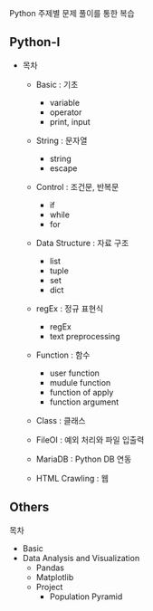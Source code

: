 Python 주제별 문제 풀이를 통한 복습
 
## Python-I 

* 목차  
  * Basic : 기초
    * variable
    * operator
    * print, input
    
  * String : 문자열
    * string 
    * escape
    
  * Control : 조건문, 반복문 
    * if
    * while 
    * for
    
  * Data Structure : 자료 구조 
    * list
    * tuple 
    * set
    * dict
    
  * regEx : 정규 표현식 
    * regEx
    * text preprocessing 
  
  * Function : 함수
    * user function
    * mudule function
    * function of apply
    * function argument
    
  * Class : 클래스
  * FileOI : 예외 처리와 파일 입출력
  * MariaDB : Python DB 연동
  * HTML Crawling : 웹

## Others

목차 
* Basic
* Data Analysis and Visualization
  * Pandas
  * Matplotlib 
  * Project 
    * Population Pyramid
